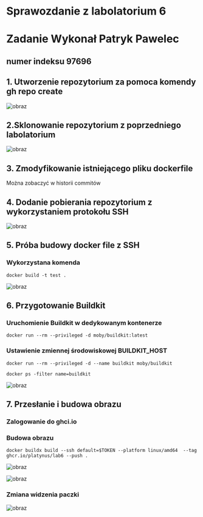 # Sprawozdanie z labolatorium 6

# Zadanie Wykonał Patryk Pawelec

## numer indeksu 97696

## 1. Utworzenie repozytorium za pomoca komendy gh repo create

![obraz](https://github.com/Platynus/pawcho6/assets/56522713/e972ef16-7d78-484e-8d4f-266af361f529)

## 2.Sklonowanie repozytorium z poprzedniego labolatorium

![obraz](https://github.com/Platynus/pawcho6/assets/56522713/6f93c2a0-5e29-482b-8e72-8907fb2fb9cb)

## 3. Zmodyfikowanie istniejącego pliku dockerfile

Można zobaczyć w historii commitów

## 4. Dodanie pobierania repozytorium z wykorzystaniem protokołu SSH

![obraz](https://github.com/Platynus/pawcho6/assets/56522713/a320a9f4-f230-4aa0-aea5-f64871df0a2b)

## 5. Próba budowy docker file z SSH

### Wykorzystana komenda

```
docker build -t test .
```

![obraz](https://github.com/Platynus/pawcho6/assets/56522713/5c64ecf7-0768-49c8-9f61-9fde30ef87b2)

## 6. Przygotowanie Buildkit

### Uruchomienie Buildkit w dedykowanym kontenerze

```
docker run --rm --privileged -d moby/buildkit:latest
```

### Ustawienie zmiennej środowiskowej BUILDKIT_HOST

```
docker run --rm --privileged -d --name buildkit moby/buildkit

docker ps -filter name=buildkit
```

![obraz](https://github.com/Platynus/pawcho6/assets/56522713/e0fff910-291f-4ad8-90ca-eda265b70011)

## 7. Przesłanie i budowa obrazu

### Zalogowanie do ghci.io

### Budowa obrazu

```
docker buildx build --ssh default=$TOKEN --platform linux/amd64  --tag ghcr.io/platynus/lab6 --push .
```

![obraz](https://github.com/Platynus/pawcho6/assets/56522713/a6bfa9d0-cb74-4864-8627-8c19a5b56886)

![obraz](https://github.com/Platynus/pawcho6/assets/56522713/43299192-4749-4c4f-835c-767d409f6e51)

### Zmiana widzenia paczki

![obraz](https://github.com/Platynus/pawcho6/assets/56522713/ce60456c-f215-4af5-bec7-eb7dd8c51637)
